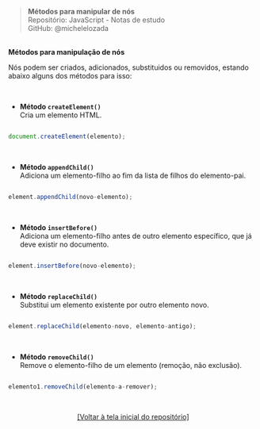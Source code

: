 > **Métodos para manipular de nós**  
> Repositório: JavaScript - Notas de estudo     
> GitHub: @michelelozada
&nbsp;
     
&nbsp;  
**Métodos para manipulação de nós**
&nbsp; 

Nós podem ser criados, adicionados, substituidos ou removidos, estando abaixo alguns dos métodos para isso:  

&nbsp; 

- **Método `createElement()`**  
Cria um elemento HTML.  
```js

document.createElement(elemento);
````

&nbsp; 

- **Método `appendChild()`**  
Adiciona um elemento-filho ao fim da lista de filhos do elemento-pai.   
```js

element.appendChild(novo-elemento);
```

&nbsp; 

- **Método `insertBefore()`**  
Adiciona um elemento-filho antes de outro elemento específico, que já deve existir no documento.    
```js

element.insertBefore(novo-elemento);
```

&nbsp; 

- **Método `replaceChild()`**     
Substitui um elemento existente por outro elemento novo.  
```js

element.replaceChild(elemento-novo, elemento-antigo);
```

&nbsp; 

- **Método `removeChild()`**  
Remove o elemento-filho de um elemento (remoção, não exclusão).  
```js

elemento1.removeChild(elemento-a-remover);
```

&nbsp; 

<div align="center">
<a href="https://github.com/michelelozada/JavaScript-Study-Notes">[Voltar à tela inicial do repositório]</a>
</div>